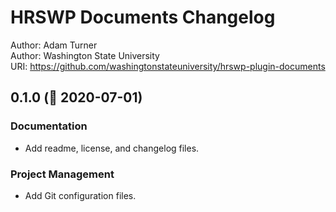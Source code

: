 # HRSWP Documents Changelog

Author: Adam Turner  
Author: Washington State University  
URI: https://github.com/washingtonstateuniversity/hrswp-plugin-documents

<!--
Changelog formatting (http://semver.org/):

## Major.MinorAddorDeprec.Bugfix YYYY-MM-DD

### Features
### Enhancements
### Bug Fixes
### Experiments
### Deprecations
### Code quality
### Documentation
### Build Tooling
### Project Management
-->

## 0.1.0 (:construction: 2020-07-01)

### Documentation

- Add readme, license, and changelog files.

### Project Management

- Add Git configuration files.
